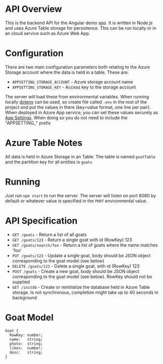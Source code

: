 # API Overview
This is the backend API for the Angular demo app. It is written in Node.js and uses Azure Table storage for persistence. This can be run locally or in an cloud service such as Azure Web App.


# Configuration
There are two main configuration parameters both relating to the Azure Storage account where the data is held in a table. These are:
- `APPSETTING_STORAGE_ACCOUNT` - Azure storage account name
- `APPSETTING_STORAGE_KEY` - Access key to the storage account

The server will load these from environmental variables. When running locally [dotenv](https://www.npmjs.com/package/dotenv) can be used, so create file called `.env` in the root of the project and put the values in there (key=value format, one line per pair).  
When deployed in Azure App service, you can set these values securely as [App Settings](https://docs.microsoft.com/en-us/azure/app-service-web/web-sites-configure). When doing so you do not need to include the "APPSETTING_" prefix


# Azure Table Notes
All data is held in Azure Storage in an Table. The table is named `goatTable` and the partition key for all entities is `goats`


# Running
Just run `npm start` to run the server. The server will listen on port 8080 by default or whatever value is specified in the `PORT` environmental value.


# API Specification
- `GET /goats` - Return a list of all goats
- `GET /goats/123` - Return a single goat with id (RowKey) 123
- `GET /goats/search/foo` - Return a list of goats where the name matches 'foo'
- `PUT /goats/123` - Update a single goat, body should be JSON object corresponding to the goat model (see below)
- `DELETE /goats/123` - Delete a single goat, with id (RowKey) 123
- `POST /goats` - Create a new goat, body should be JSON object corresponding to the goat model (see below). RowKey should not be supplied
- `GET /initdb` - Create or reinitialize the database held in Azure Table storage. Is not synchronous, completion might take up to 40 seconds in background


# Goat Model
```
Goat {
  RowKey: number;
  name:   string;
  photo:  string;
  likes:  number;
  desc:   string;
}
```